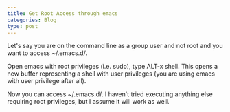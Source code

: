 ```yaml
---
title: Get Root Access through emacs
categories: Blog
type: post
---
```


Let's say you are on the command line as a group user and not root and you want to access ~/.emacs.d/.

Open emacs with root privileges (i.e. sudo), type ALT-x shell. This opens a new buffer representing a shell with user privileges (you are using 
emacs with user privilege after all).

Now you can access ~/.emacs.d/. I haven't tried executing anything else requiring root privileges, but I assume it will work as well.
